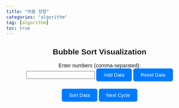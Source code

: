 ```yaml
---
title: "버블 정렬"
categories: "algorithm"
tag: [algorithm]
toc: true
---
```


<!DOCTYPE html>
<html lang="en">
<head>
  <meta charset="UTF-8">
  <meta name="viewport" content="width=device-width, initial-scale=1.0">
  <title>Bubble Sort Visualization</title>

  <style>
    body {
      font-family: Arial, sans-serif;
    }
    .container {
      max-width: 600px;
      margin: 0 auto;
      text-align: center;
    }
    .input-container {
      margin-bottom: 20px;
    }
    .button {
      padding: 10px 20px;
      background-color: #007bff;
      color: #fff;
      border: none;
      border-radius: 5px;
      cursor: pointer;
    }
    .button:hover {
      background-color: #0056b3;
    }
    #chart-container {
      margin-top: 30px;
      position: relative;
      height: 300px; /* Adjust height for visualization */
    }
    .bar {
      position: absolute;
      bottom: 0;
      background-color: #007bff;
      margin-right: 10px;
    }
  </style>
</head>
<body>
  <div class="container">
    <h2>Bubble Sort Visualization</h2>
    <div class="input-container">
      <label for="data-input">Enter numbers (comma-separated):</label><br>
      <input type="text" id="data-input">
      <button class="button" onclick="addData()">Add Data</button>
      <button class="button" onclick="resetData()">Reset Data</button>
    </div>
    <button class="button" onclick="sortData()">Sort Data</button>
    <button class="button" onclick="nextCycle()">Next Cycle</button>
    <div id="chart-container"></div>
  </div>

  <script>
    let data = [];
    let currentStep = 0;

    function drawChart() {
      const chartContainer = document.getElementById('chart-container');
      chartContainer.innerHTML = '';
      const maxValue = Math.max(...data);
      data.forEach((value, index) => {
        const bar = document.createElement('div');
        bar.className = 'bar';
        bar.style.height = `${(value / maxValue) * 100}%`; // Adjust height for visualization
        bar.style.width = `${100 / data.length}%`;
        bar.style.left = `${(index * 100) / data.length}%`;
        bar.textContent = value;
        chartContainer.appendChild(bar);
      });
    }

    function addData() {
      const input = document.getElementById('data-input').value.trim();
      const newData = input.split(',').map(str => parseInt(str.trim()));
      data = data.concat(newData.filter(num => !isNaN(num)));
      drawChart();
    }

    function resetData() {
      data = [];
      drawChart();
    }

    async function sortData() {
      currentStep = 0;
      for (let i = 0; i < data.length - 1; i++) {
        for (let j = 0; j < data.length - 1 - i; j++) {
          if (data[j] > data[j + 1]) {
            await sleep(100); // Adjust speed of sorting
            const temp = data[j];
            data[j] = data[j + 1];
            data[j + 1] = temp;
            drawChart();
          }
        }
      }
    }

    function nextCycle() {
      if (currentStep >= data.length - 1) return;
      for (let j = 0; j < data.length - 1 - currentStep; j++) {
        if (data[j] > data[j + 1]) {
          const temp = data[j];
          data[j] = data[j + 1];
          data[j + 1] = temp;
          drawChart();
        }
      }
      currentStep++;
    }

    function sleep(ms) {
      return new Promise(resolve => setTimeout(resolve, ms));
    }
  </script>
</body>
</html>
